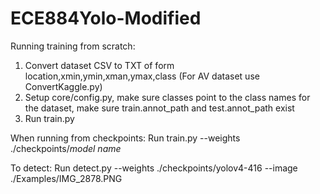 # ECE884Yolo-Modified

Running training from scratch:
1. Convert dataset CSV to TXT of form location,xmin,ymin,xman,ymax,class
(For AV dataset use ConvertKaggle.py)
2. Setup core/config.py, make sure classes point to the class names for the dataset,
make sure train.annot_path and test.annot_path exist
3. Run train.py

When running from checkpoints:
Run train.py --weights ./checkpoints/*model name*

To detect:
Run detect.py --weights ./checkpoints/yolov4-416 --image ./Examples/IMG_2878.PNG
